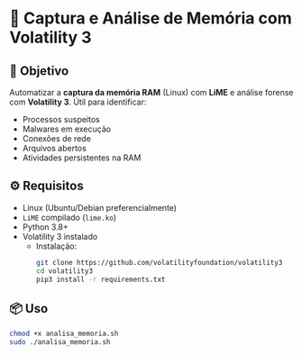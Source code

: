 # 🧠 Captura e Análise de Memória com Volatility 3

## 🎯 Objetivo

Automatizar a **captura da memória RAM** (Linux) com **LiME** e análise forense com **Volatility 3**. Útil para identificar:
- Processos suspeitos
- Malwares em execução
- Conexões de rede
- Arquivos abertos
- Atividades persistentes na RAM

## ⚙️ Requisitos

- Linux (Ubuntu/Debian preferencialmente)
- `LiME` compilado (`lime.ko`)
- Python 3.8+
- Volatility 3 instalado
  - Instalação:  
    ```bash
    git clone https://github.com/volatilityfoundation/volatility3
    cd volatility3
    pip3 install -r requirements.txt
    ```

## 📦 Uso

```bash
chmod +x analisa_memoria.sh
sudo ./analisa_memoria.sh
